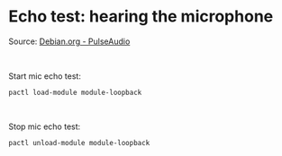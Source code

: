 # Echo test: hearing the microphone

Source: [Debian.org - PulseAudio](https://wiki.debian.org/PulseAudio#Echo_test:_hearing_the_microphone)

<br>

Start mic echo test:  
```shell
pactl load-module module-loopback
```

<br>

Stop mic echo test:  
```shell
pactl unload-module module-loopback
```